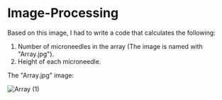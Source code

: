 # Image-Processing

Based on this image, I had to write a code that calculates the following:

1) Number of microneedles in the array (The image is named with "Array.jpg").
2) Height of each microneedle.

The "Array.jpg" image:

![Array (1)](https://user-images.githubusercontent.com/39303015/150503790-2e853883-8ec7-4fde-8c1b-c7c733ca84da.jpg)
